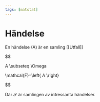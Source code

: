 ```yaml
---
tags: [matstat]
---
```

# Händelse
En händelse (A) är en samling [[Utfall]]

$$

A \subseteq \Omega

$$ 
$$

\mathcal{F}=\left\{ A \right\}

$$

Där $\mathcal{F}$ är samlingen av intressanta händelser.